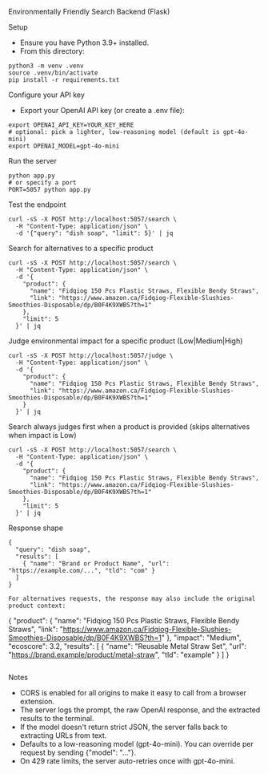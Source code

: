 Environmentally Friendly Search Backend (Flask)

Setup

- Ensure you have Python 3.9+ installed.
- From this directory:

```
python3 -m venv .venv
source .venv/bin/activate
pip install -r requirements.txt
```

Configure your API key

- Export your OpenAI API key (or create a .env file):

```
export OPENAI_API_KEY=YOUR_KEY_HERE
# optional: pick a lighter, low-reasoning model (default is gpt-4o-mini)
export OPENAI_MODEL=gpt-4o-mini
```

Run the server

```
python app.py
# or specify a port
PORT=5057 python app.py
```

Test the endpoint

```
curl -sS -X POST http://localhost:5057/search \
  -H "Content-Type: application/json" \
  -d '{"query": "dish soap", "limit": 5}' | jq
```

Search for alternatives to a specific product

```
curl -sS -X POST http://localhost:5057/search \
  -H "Content-Type: application/json" \
  -d '{
    "product": {
      "name": "Fidqiog 150 Pcs Plastic Straws, Flexible Bendy Straws",
      "link": "https://www.amazon.ca/Fidqiog-Flexible-Slushies-Smoothies-Disposable/dp/B0F4K9XWBS?th=1"
    },
    "limit": 5
  }' | jq
```

Judge environmental impact for a specific product (Low|Medium|High)

```
curl -sS -X POST http://localhost:5057/judge \
  -H "Content-Type: application/json" \
  -d '{
    "product": {
      "name": "Fidqiog 150 Pcs Plastic Straws, Flexible Bendy Straws",
      "link": "https://www.amazon.ca/Fidqiog-Flexible-Slushies-Smoothies-Disposable/dp/B0F4K9XWBS?th=1"
    }
  }' | jq
```

Search always judges first when a product is provided (skips alternatives when impact is Low)

```
curl -sS -X POST http://localhost:5057/search \
  -H "Content-Type: application/json" \
  -d '{
    "product": {
      "name": "Fidqiog 150 Pcs Plastic Straws, Flexible Bendy Straws",
      "link": "https://www.amazon.ca/Fidqiog-Flexible-Slushies-Smoothies-Disposable/dp/B0F4K9XWBS?th=1"
    },
    "limit": 5
  }' | jq
```

Response shape

```
{
  "query": "dish soap",
  "results": [
    { "name": "Brand or Product Name", "url": "https://example.com/...", "tld": "com" }
  ]
}

For alternatives requests, the response may also include the original product context:

```
{
  "product": {
    "name": "Fidqiog 150 Pcs Plastic Straws, Flexible Bendy Straws",
    "link": "https://www.amazon.ca/Fidqiog-Flexible-Slushies-Smoothies-Disposable/dp/B0F4K9XWBS?th=1"
  },
  "impact": "Medium",
  "ecoscore": 3.2,
  "results": [
    { "name": "Reusable Metal Straw Set", "url": "https://brand.example/product/metal-straw", "tld": "example" }
  ]
}
```
```

Notes

- CORS is enabled for all origins to make it easy to call from a browser extension.
- The server logs the prompt, the raw OpenAI response, and the extracted results to the terminal.
- If the model doesn't return strict JSON, the server falls back to extracting URLs from text.
- Defaults to a low-reasoning model (gpt-4o-mini). You can override per request by sending {"model": "..."}.
- On 429 rate limits, the server auto-retries once with gpt-4o-mini.

